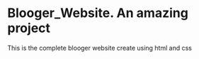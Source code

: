 # Blooger_Website. An amazing project
This is the complete blooger website create using html and css
